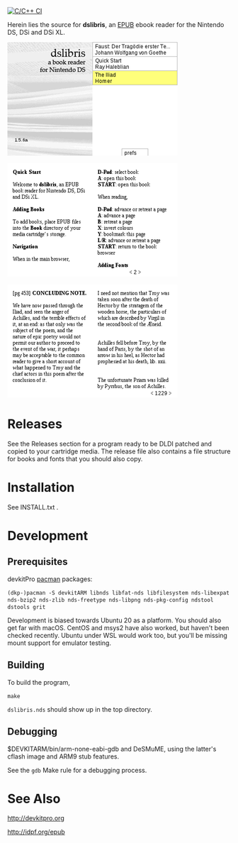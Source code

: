 [![C/C++ CI](https://github.com/rhaleblian/dslibris/actions/workflows/c-cpp.yml/badge.svg)](https://github.com/rhaleblian/dslibris/actions/workflows/c-cpp.yml)

Herein lies the source for **dslibris**, an [EPUB](https://en.wikipedia.org/wiki/EPUB)
ebook reader for the Nintendo DS, DSi and DSi XL.

![Browser](etc/sample/browser.png)

![Quickstart](etc/sample/quickstart.png)

![Faust](etc/sample/iliad.png)

# Releases

See the Releases section for a program ready to be DLDI patched and copied to your cartridge media.
The release file also contains a file structure for books and fonts that you should also copy.

# Installation

See INSTALL.txt .

# Development

## Prerequisites

devkitPro [pacman](https://github.com/devkitPro/pacman) packages:

    (dkp-)pacman -S devkitARM libnds libfat-nds libfilesystem nds-libexpat nds-bzip2 nds-zlib nds-freetype nds-libpng nds-pkg-config ndstool dstools grit

Development is biased towards Ubuntu 20 as a platform.
You should also get far with macOS.
CentOS and msys2 have also worked, but haven't been checked recently.
Ubuntu under WSL would work too, but you'll be missing mount support for emulator testing.

## Building

To build the program,

```shell
make
```

`dslibris.nds` should show up in the top directory.

## Debugging

$DEVKITARM/bin/arm-none-eabi-gdb and DeSMuME,
using the latter's cflash image and ARM9 stub
features.

See the `gdb` Make rule for a debugging process.


# See Also

http://devkitpro.org

http://idpf.org/epub
